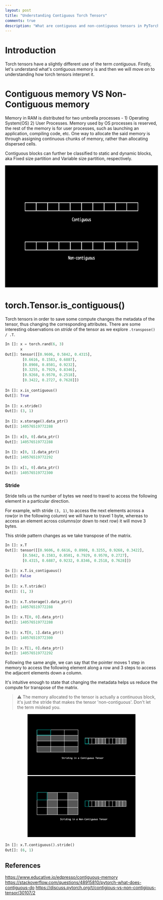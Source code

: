 ```yaml
---
layout: post
title: "Understanding Contiguous Torch Tensors"
comments: true
description: "What are contiguous and non-contiguous tensors in PyTorch and what separates them from identifying as contiguous memory blocks"
---
```

# Introduction
Torch tensors have a slightly different use of the term _contiguous_. Firstly, let's understand what's contiguous memory is and then we will move on to understanding how torch tensors interpret it.

# Contiguous memory VS Non-Contiguous memory
Memory in RAM is distributed for two umbrella processes - 1) Operating System(OS) 2) User Processes. Memory used by OS processes is reserved, the rest of the memory is for user processes, such as launching an application, compiling code, etc. One way to allocate the said memory is through assigning continuous chunks of memory, rather than allocating dispersed cells.

Contiguous blocks can further be classified to static and dynamic blocks, aka Fixed size partition and Variable size partition, respectively.

<center><img style = 'height:400px;' src = "https://raw.githubusercontent.com/0tist/0tist.github.io/master/assets/images/contiguous-vs-non_contiguous.gif"></center>

# torch.Tensor.is_contiguous()
Torch tensors in order to save some compute changes the metadata of the tensor, thus changing the corresponding attributes. There are some interesting observations on _stride_ of the tensor as we explore `.transpose() / .T`.

```python
In []: x = torch.rand(6, 3)
	   x
Out[]: tensor([[0.9606, 0.5842, 0.4315],
		[0.6616, 0.1583, 0.6887],
		[0.8908, 0.8501, 0.9232],
		[0.3255, 0.7929, 0.8346],
		[0.9268, 0.9570, 0.2518],
		[0.3422, 0.2727, 0.7628]])

In []: x.is_contiguous()
Out[]: True

In []: x.stride()
Out[]: (3, 1)

In []: x.storage().data_ptr()
Out[]: 140576519772288

In []: x[0, 0].data_ptr()
Out[]: 140576519772288

In []: x[0, 1].data_ptr()
Out[]: 140576519772292

In []: x[1, 0].data_ptr()
Out[]: 140576519772300
```

### Stride
Stride tells us the number of bytes we need to travel to access the following element in a particular direction.

For example, with stride `(3, 1)`, to access the next elements across a row(or in the following column) we will have to travel 1 byte, whereas to access an element across columns(or down to next row) it will move 3 bytes.

This stride pattern changes as we take transpose of the matrix.

```python
In []: x.T
Out[]: tensor([[0.9606, 0.6616, 0.8908, 0.3255, 0.9268, 0.3422],
		[0.5842, 0.1583, 0.8501, 0.7929, 0.9570, 0.2727],
		[0.4315, 0.6887, 0.9232, 0.8346, 0.2518, 0.7628]])

In []: x.T.is_contiguous()
Out[]: False

In []: x.T.stride()
Out[]: (1, 3)

In []: x.T.storage().data_ptr()
Out[]: 140576519772288

In []: x.T[0, 0].data_ptr()
Out[]: 140576519772288

In []: x.T[0, 1].data_ptr()
Out[]: 140576519772300

In []: x.T[1, 0].data_ptr()
Out[]: 140576519772292
```

Following the same angle, we can say that the pointer moves 1 step in memory to access the following element along a row and 3 steps to access the adjacent elements down a column.

It's intuitive enough to state that changing the metadata helps us reduce the compute for transpose of the matrix.

> ⚠️ The memory allocated to the tensor is actually a continuous block, it's just the stride that makes the tensor 'non-contiguous'. Don't let the term mislead you.

<center><img style = 'height:200px;' src = "https://raw.githubusercontent.com/0tist/0tist.github.io/master/assets/images/contiguous.gif"><img style = 'height:200px;' src = "https://raw.githubusercontent.com/0tist/0tist.github.io/master/assets/images/non-contiguous.gif"></center>

```python
In []: x.T.contiguous().stride()
Out[]: (6, 1)
```
## References
https://www.educative.io/edpresso/contiguous-memory
https://stackoverflow.com/questions/48915810/pytorch-what-does-contiguous-do
https://discuss.pytorch.org/t/contigious-vs-non-contigious-tensor/30107/2


